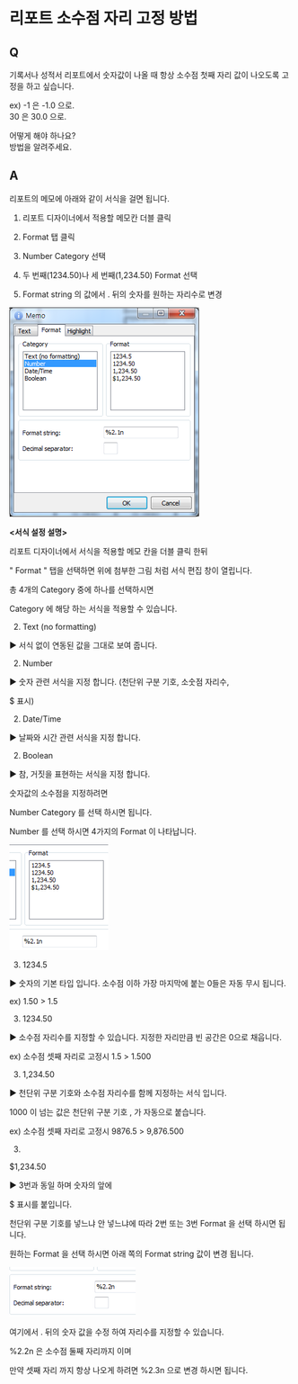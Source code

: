 # 리포트 소수점 자리 고정 방법

## Q

기록서나 성적서 리포트에서 숫자값이 나올 때 항상 소수점 첫째 자리 값이 나오도록 고정을 하고 싶습니다.

ex\) -1 은 -1.0 으로.  
30 은 30.0 으로.

어떻게 해야 하나요?  
방법을 알려주세요.

## A

리포트의 메모에 아래와 같이 서식을 걸면 됩니다.

1. 리포트 디자이너에서 적용할 메모칸 더블 클릭

1. Format 탭 클릭

1. Number Category 선택

1. 두 번째\(1234.50\)나 세 번째\(1,234.50\) Format 선택

1. Format string 의 값에서 . 뒤의 숫자를 원하는 자리수로 변경

![](../../.gitbook/assets/01-_18.png)

**&lt;서식 설정 설명&gt;**

 리포트 디자이너에서 서식을 적용할 메모 칸을 더블 클릭 한뒤

" Format " 탭을 선택하면 위에 첨부한 그림 처럼 서식 편집 창이 열립니다.

총 4개의 Category 중에 하나를 선택하시면

Category 에 해당 하는 서식을 적용할 수 있습니다.

2. Text \(no formatting\)

▶ 서식 없이 연동된 값을 그대로 보여 줍니다.

2. Number

▶ 숫자 관련 서식을 지정 합니다. \(천단위 구분 기호, 소숫점 자리수, 

$ 표시\)

2. Date/Time

▶ 날짜와 시간 관련 서식을 지정 합니다.

2. Boolean

▶ 참, 거짓을 표현하는 서식을 지정 합니다.

숫자값의 소수점을 지정하려면

Number Category 를 선택 하시면 됩니다.

Number 를 선택 하시면 4가지의 Format 이 나타납니다.

![](../../.gitbook/assets/02%20%286%29.png)

3. 1234.5

▶ 숫자의 기본 타입 입니다. 소수점 이하 가장 마지막에 붙는 0들은 자동 무시 됩니다.

ex\) 1.50 &gt; 1.5

3. 1234.50

▶ 소수점 자리수를 지정할 수 있습니다. 지정한 자리만큼 빈 공간은 0으로 채웁니다.

ex\) 소수점 셋째 자리로 고정시 1.5 &gt; 1.500

3. 1,234.50

▶ 천단위 구분 기호와 소수점 자리수를 함께 지정하는 서식 입니다.

1000 이 넘는 값은 천단위 구분 기호 , 가 자동으로 붙습니다.

ex\) 소수점 셋째 자리로 고정시 9876.5 &gt; 9,876.500

3. 

$1,234.50

▶ 3번과 동일 하며 숫자의 앞에 

$ 표시를 붙입니다.

천단위 구분 기호를 넣느냐 안 넣느냐에 따라 2번 또는 3번 Format 을 선택 하시면 됩니다.

원하는 Format 을 선택 하시면 아래 쪽의 Format string 값이 변경 됩니다.

![](../../.gitbook/assets/03-_20%20%281%29.png)

여기에서 . 뒤의 숫자 값을 수정 하여 자리수를 지정할 수 있습니다.

%2.2n 은 소수점 둘째 자리까지 이며

만약 셋째 자리 까지 항상 나오게 하려면 %2.3n 으로 변경 하시면 됩니다.

